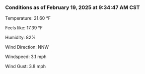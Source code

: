 ### Conditions as of February 19, 2025 at 9:34:47 AM CST 

Temperature: 21.60 &deg;F

Feels like: 17.39 &deg;F

Humidity: 82%

Wind Direction: NNW

Windspeed: 3.1 mph

Wind Gust: 3.8 mph

